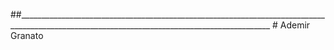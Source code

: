 ##_____________________________________________________________________________________________________________________________________________
						# Ademir Granato
